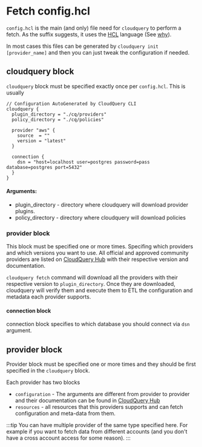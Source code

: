 # Fetch config.hcl

`config.hcl` is the main (and only) file need for `cloudquery` to perform a fetch. As the suffix suggests, it uses the [HCL](https://github.com/hashicorp/hcl) language (See [why](https://github.com/hashicorp/hcl)).

In most cases this files can be generated by `cloudquery init [provider_name]` and then you can just tweak the configuration if needed.

## cloudquery block

`cloudquery` block must be specified exactly once per `config.hcl`. This is usually 

```hcl
// Configuration AutoGenerated by CloudQuery CLI
cloudquery {
  plugin_directory = "./cq/providers"
  policy_directory = "./cq/policies"

  provider "aws" {
    source  = ""
    version = "latest"
  }

  connection {
    dsn = "host=localhost user=postgres password=pass database=postgres port=5432"
  }
}
```

#### Arguments:

* plugin_directory - directory where cloudquery will download provider plugins.
* policy_directory - directory where cloudquery will download policies

### provider block

This block must be specified one or more times. Specifing which providers and which versions you want to use. All official and approved community providers are listed on [CloudQuery Hub](https://hub.cloudquery.io) with their respective version and documentation.

`cloudquery fetch` command will download all the providers with their respective version to `plugin_directory`. Once they are downloaded, cloudquery will verify them and execute them to ETL the configuration and metadata each provider supports.

#### connection block

connection block specifies to which database you should connect via `dsn` argument.

## provider block

Provider block must be specified one or more times and they should be first specified in the `cloudquery` block.

Each provider has two blocks 

* `configuration` - The arguments are different from provider to provider and their documentation can be found in [CloudQuery Hub](https://hub.cloudquery.io)
* `resources` - all resources that this providers supports and can fetch configuration and meta-data from them.


:::tip
You can have multiple provider of the same type specified here. For example if you want to fetch data from different accounts (and you don't have a cross account access for some reason).
:::

